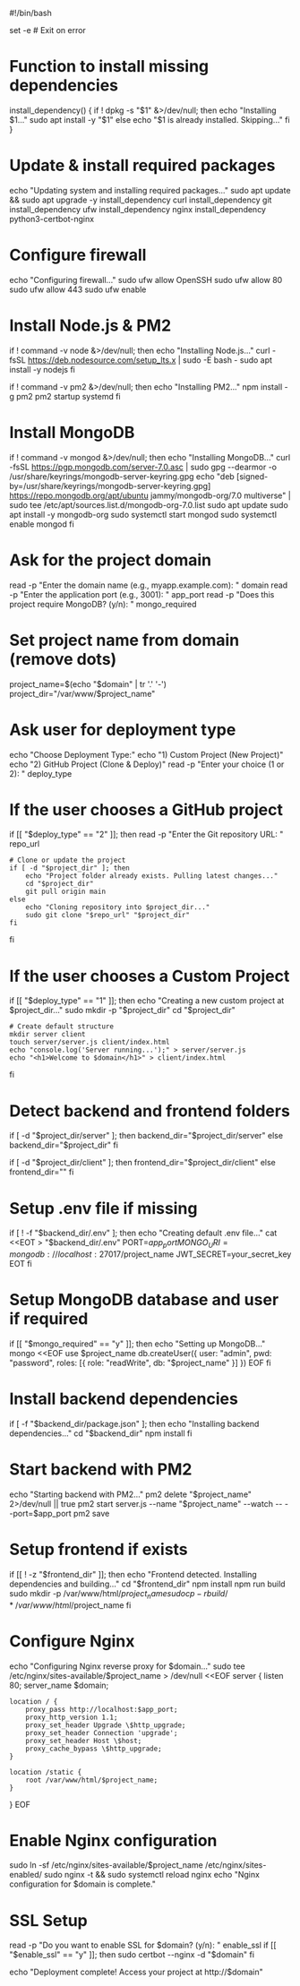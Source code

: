 #!/bin/bash

set -e  # Exit on error

# Function to install missing dependencies
install_dependency() {
    if ! dpkg -s "$1" &>/dev/null; then
        echo "Installing $1..."
        sudo apt install -y "$1"
    else
        echo "$1 is already installed. Skipping..."
    fi
}

# Update & install required packages
echo "Updating system and installing required packages..."
sudo apt update && sudo apt upgrade -y
install_dependency curl
install_dependency git
install_dependency ufw
install_dependency nginx
install_dependency python3-certbot-nginx

# Configure firewall
echo "Configuring firewall..."
sudo ufw allow OpenSSH
sudo ufw allow 80
sudo ufw allow 443
sudo ufw enable

# Install Node.js & PM2
if ! command -v node &>/dev/null; then
    echo "Installing Node.js..."
    curl -fsSL https://deb.nodesource.com/setup_lts.x | sudo -E bash -
    sudo apt install -y nodejs
fi

if ! command -v pm2 &>/dev/null; then
    echo "Installing PM2..."
    npm install -g pm2
    pm2 startup systemd
fi

# Install MongoDB
if ! command -v mongod &>/dev/null; then
    echo "Installing MongoDB..."
    curl -fsSL https://pgp.mongodb.com/server-7.0.asc | sudo gpg --dearmor -o /usr/share/keyrings/mongodb-server-keyring.gpg
    echo "deb [signed-by=/usr/share/keyrings/mongodb-server-keyring.gpg] https://repo.mongodb.org/apt/ubuntu jammy/mongodb-org/7.0 multiverse" | sudo tee /etc/apt/sources.list.d/mongodb-org-7.0.list
    sudo apt update
    sudo apt install -y mongodb-org
    sudo systemctl start mongod
    sudo systemctl enable mongod
fi

# Ask for the project domain
read -p "Enter the domain name (e.g., myapp.example.com): " domain
read -p "Enter the application port (e.g., 3001): " app_port
read -p "Does this project require MongoDB? (y/n): " mongo_required

# Set project name from domain (remove dots)
project_name=$(echo "$domain" | tr '.' '-')
project_dir="/var/www/$project_name"

# Ask user for deployment type
echo "Choose Deployment Type:"
echo "1) Custom Project (New Project)"
echo "2) GitHub Project (Clone & Deploy)"
read -p "Enter your choice (1 or 2): " deploy_type

# If the user chooses a GitHub project
if [[ "$deploy_type" == "2" ]]; then
    read -p "Enter the Git repository URL: " repo_url

    # Clone or update the project
    if [ -d "$project_dir" ]; then
        echo "Project folder already exists. Pulling latest changes..."
        cd "$project_dir"
        git pull origin main
    else
        echo "Cloning repository into $project_dir..."
        sudo git clone "$repo_url" "$project_dir"
    fi
fi

# If the user chooses a Custom Project
if [[ "$deploy_type" == "1" ]]; then
    echo "Creating a new custom project at $project_dir..."
    sudo mkdir -p "$project_dir"
    cd "$project_dir"

    # Create default structure
    mkdir server client
    touch server/server.js client/index.html
    echo "console.log('Server running...');" > server/server.js
    echo "<h1>Welcome to $domain</h1>" > client/index.html
fi

# Detect backend and frontend folders
if [ -d "$project_dir/server" ]; then
    backend_dir="$project_dir/server"
else
    backend_dir="$project_dir"
fi

if [ -d "$project_dir/client" ]; then
    frontend_dir="$project_dir/client"
else
    frontend_dir=""
fi

# Setup .env file if missing
if [ ! -f "$backend_dir/.env" ]; then
    echo "Creating default .env file..."
    cat <<EOT > "$backend_dir/.env"
PORT=$app_port
MONGO_URI=mongodb://localhost:27017/$project_name
JWT_SECRET=your_secret_key
EOT
fi

# Setup MongoDB database and user if required
if [[ "$mongo_required" == "y" ]]; then
    echo "Setting up MongoDB..."
    mongo <<EOF
use $project_name
db.createUser({ user: "admin", pwd: "password", roles: [{ role: "readWrite", db: "$project_name" }] })
EOF
fi

# Install backend dependencies
if [ -f "$backend_dir/package.json" ]; then
    echo "Installing backend dependencies..."
    cd "$backend_dir"
    npm install
fi

# Start backend with PM2
echo "Starting backend with PM2..."
pm2 delete "$project_name" 2>/dev/null || true
pm2 start server.js --name "$project_name" --watch -- --port=$app_port
pm2 save

# Setup frontend if exists
if [[ ! -z "$frontend_dir" ]]; then
    echo "Frontend detected. Installing dependencies and building..."
    cd "$frontend_dir"
    npm install
    npm run build
    sudo mkdir -p /var/www/html/$project_name
    sudo cp -r build/* /var/www/html/$project_name
fi

# Configure Nginx
echo "Configuring Nginx reverse proxy for $domain..."
sudo tee /etc/nginx/sites-available/$project_name > /dev/null <<EOF
server {
    listen 80;
    server_name $domain;

    location / {
        proxy_pass http://localhost:$app_port;
        proxy_http_version 1.1;
        proxy_set_header Upgrade \$http_upgrade;
        proxy_set_header Connection 'upgrade';
        proxy_set_header Host \$host;
        proxy_cache_bypass \$http_upgrade;
    }

    location /static {
        root /var/www/html/$project_name;
    }
}
EOF

# Enable Nginx configuration
sudo ln -sf /etc/nginx/sites-available/$project_name /etc/nginx/sites-enabled/
sudo nginx -t && sudo systemctl reload nginx
echo "Nginx configuration for $domain is complete."

# SSL Setup
read -p "Do you want to enable SSL for $domain? (y/n): " enable_ssl
if [[ "$enable_ssl" == "y" ]]; then
    sudo certbot --nginx -d "$domain"
fi

echo "Deployment complete! Access your project at http://$domain"
